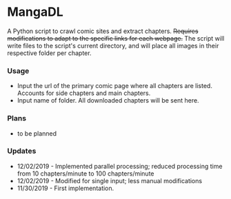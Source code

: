 # MangaDL
A Python script to crawl comic sites and extract chapters. ~~Requires modifications to adapt to the specific links for each webpage.~~ The script will write files to the script's current directory, and will place all images in their respective folder per chapter.

### Usage

* Input the url of the primary comic page where all chapters are listed. Accounts for side chapters and main chapters.
* Input name of folder. All downloaded chapters will be sent here.

### Plans

* to be planned

### Updates

* 12/02/2019 - Implemented parallel processing; reduced processing time from 10 chapters/minute to 100 chapters/minute
* 12/02/2019 - Modified for single input; less manual modifications 
* 11/30/2019 - First implementation.
